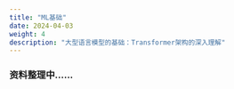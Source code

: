 ```yaml
---
title: "ML基础"
date: 2024-04-03
weight: 4
description: "大型语言模型的基础：Transformer架构的深入理解"
---
```


### 资料整理中......